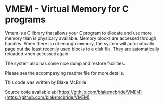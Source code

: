 
VMEM - Virtual Memory for C programs
===============================

Vmem is a C library that allows your C program to allocate and use more memory than is physically available.  Memory blocks are accessed through handles.  When there is not enough memory, the system will automatically page out the least recently used blocks to a disk file.  They are automatically reloaded when accessed again.

The system also has some nice dump and restore facilities.

Please see the accompanying readme file for more details.

This code was written by Blake McBride

Source code available at:  [https://github.com/blakemcbride/VMEM](https://github.com/blakemcbride/VMEM)
